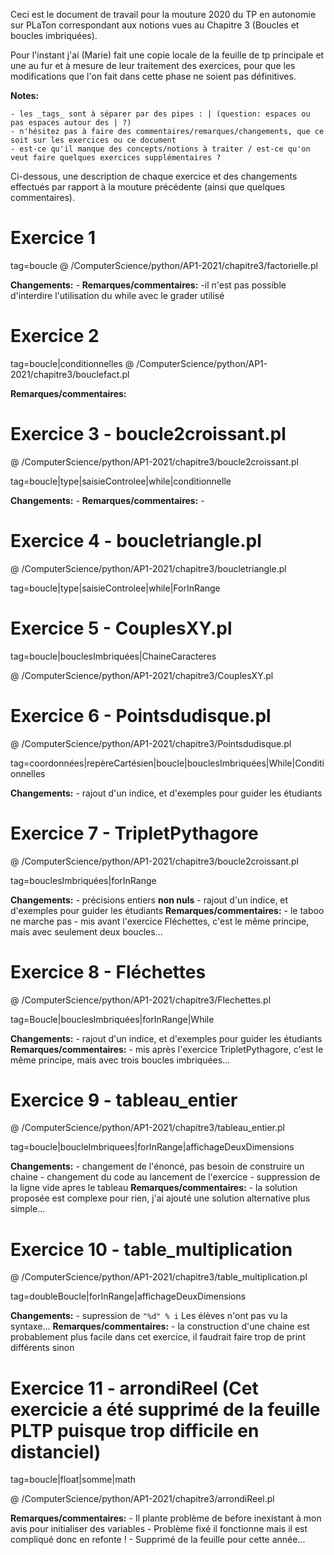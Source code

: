 Ceci est le document de travail pour la mouture 2020 du TP en autonomie sur PLaTon correspondant aux notions vues au Chapitre 3 (Boucles et boucles imbriquées).

Pour l'instant j'ai (Marie) fait une copie locale de la feuille de tp principale et une au fur et à mesure de leur traitement des exercices, pour que les modifications que l'on fait dans cette phase ne soient pas définitives.

**Notes:**

    - les _tags_ sont à séparer par des pipes : | (question: espaces ou pas espaces autour des | ?)
    - n'hésitez pas à faire des commentaires/remarques/changements, que ce soit sur les exercices ou ce document
    - est-ce qu'il manque des concepts/notions à traiter / est-ce qu'on veut faire quelques exercices supplémentaires ?


Ci-dessous, une description de chaque exercice et des changements effectués par rapport à la mouture précédente (ainsi que quelques commentaires).

# Exercice 1
tag=boucle
@ /ComputerScience/python/AP1-2021/chapitre3/factorielle.pl

**Changements:**
    - 
**Remarques/commentaires:**
    -il n'est pas possible d'interdire l'utilisation du while avec le grader utilisé

# Exercice 2
tag=boucle|conditionnelles
@ /ComputerScience/python/AP1-2021/chapitre3/bouclefact.pl

**Remarques/commentaires:**

# Exercice 3 - boucle2croissant.pl

@ /ComputerScience/python/AP1-2021/chapitre3/boucle2croissant.pl

tag=boucle|type|saisieControlee|while|conditionnelle

**Changements:**
    - 
**Remarques/commentaires:**
    -
# Exercice 4 - boucletriangle.pl

@ /ComputerScience/python/AP1-2021/chapitre3/boucletriangle.pl

tag=boucle|type|saisieControlee|while|ForInRange

# Exercice 5 - CouplesXY.pl

tag=boucle|bouclesImbriquées|ChaineCaracteres

@ /ComputerScience/python/AP1-2021/chapitre3/CouplesXY.pl

# Exercice 6 - Pointsdudisque.pl

@ /ComputerScience/python/AP1-2021/chapitre3/Pointsdudisque.pl

tag=coordonnées|repèreCartésien|boucle|bouclesImbriquées|While|Conditionnelles

**Changements:**
    - rajout d'un indice, et d'exemples pour guider les étudiants

# Exercice 7 - TripletPythagore

@ /ComputerScience/python/AP1-2021/chapitre3/boucle2croissant.pl

tag=bouclesImbriquées|forInRange

**Changements:**
    - précisions entiers **non nuls**
    - rajout d'un indice, et d'exemples pour guider les étudiants
**Remarques/commentaires:**
    - le taboo ne marche pas
    - mis avant l'exercice Fléchettes, c'est le même principe, mais avec seulement deux boucles...

# Exercice 8 - Fléchettes

@ /ComputerScience/python/AP1-2021/chapitre3/Flechettes.pl

tag=Boucle|bouclesImbriquées|forInRange|While

**Changements:**
    - rajout d'un indice, et d'exemples pour guider les étudiants
**Remarques/commentaires:**
    - mis après l'exercice TripletPythagore, c'est le même principe, mais avec trois boucles imbriquées...

# Exercice 9 - tableau_entier

@ /ComputerScience/python/AP1-2021/chapitre3/tableau_entier.pl

tag=boucle|boucleImbriquees|forInRange|affichageDeuxDimensions

**Changements:**
    - changement de l'énoncé, pas besoin de construire un chaine
    - changement du code au lancement de l'exercice
    - suppression de la ligne vide apres le tableau
**Remarques/commentaires:**
	- la solution proposée est complexe pour rien, j'ai ajouté une solution alternative plus simple...


# Exercice 10 - table_multiplication

@ /ComputerScience/python/AP1-2021/chapitre3/table_multiplication.pl

tag=doubleBoucle|forInRange|affichageDeuxDimensions

**Changements:**
    - supression de `"%d" % i` Les élèves n'ont pas vu la syntaxe...
**Remarques/commentaires:**
	- la construction d'une chaine est probablement plus facile dans cet exercice, il faudrait faire trop de print différents sinon


# Exercice 11 - arrondiReel (Cet exercicie a été supprimé de la feuille PLTP puisque trop difficile en distanciel)

tag=boucle|float|somme|math

@ /ComputerScience/python/AP1-2021/chapitre3/arrondiReel.pl

**Remarques/commentaires:**
    - Il plante problème de before inexistant à mon avis pour initialiser des variables
    - Problème fixé il fonctionne mais il est compliqué donc en refonte !
    - Supprimé de la feuille pour cette année...



